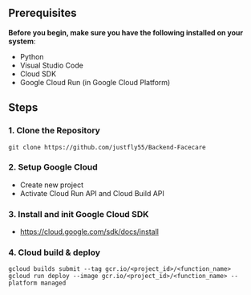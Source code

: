 ## Prerequisites

**Before you begin, make sure you have the following installed on your system**:
- Python
- Visual Studio Code
- Cloud SDK
- Google Cloud Run (in Google Cloud Platform)

## Steps
### 1. Clone the Repository
``` 
git clone https://github.com/justfly55/Backend-Facecare
```
### 2. Setup Google Cloud 
- Create new project
- Activate Cloud Run API and Cloud Build API

### 3. Install and init Google Cloud SDK
- https://cloud.google.com/sdk/docs/install

### 4. Cloud build & deploy
```
gcloud builds submit --tag gcr.io/<project_id>/<function_name>
gcloud run deploy --image gcr.io/<project_id>/<function_name> --platform managed
```

